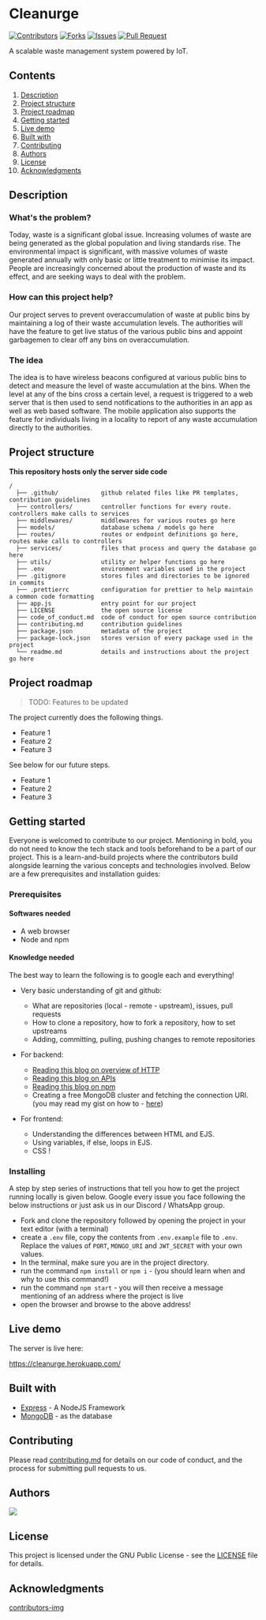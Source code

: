 # Cleanurge

[![Contributors](https://img.shields.io/github/contributors/dsckgec/cleanurge-backend.svg)](https://github.com/dsckgec/cleanurge-backend/graphs/contributors) [![Forks](https://img.shields.io/github/forks/dsckgec/cleanurge-backend.svg)](https://github.com/dsckgec/cleanurge-backend/network/members) [![Issues](https://img.shields.io/github/issues/dsckgec/cleanurge-backend.svg)](https://github.com/dsckgec/cleanurge-backend/issues) [![Pull Request](https://img.shields.io/github/issues-pr-closed-raw/dsckgec/cleanurge-backend)](https://github.com/dsckgec/cleanurge-backend/pulls)

A scalable waste management system powered by IoT.

## Contents

1. [Description](#description)
1. [Project structure](#project-structure)
1. [Project roadmap](#project-roadmap)
1. [Getting started](#getting-started)
1. [Live demo](#live-demo)
1. [Built with](#built-with)
1. [Contributing](#contributing)
1. [Authors](#authors)
1. [License](#license)
1. [Acknowledgments](#acknowledgments)

## Description

### What's the problem?

Today, waste is a significant global issue. Increasing volumes of waste are being generated as the global population and living standards rise.
The environmental impact is significant, with massive volumes of waste generated annually with only basic or little treatment to minimise its impact. People are increasingly concerned about the production of waste and its effect, and are seeking ways to deal with the problem.

### How can this project help?

Our project serves to prevent overaccumulation of waste at public bins by maintaining a log of their waste accumulation levels. The authorities will have the feature to get live status of the various public bins and appoint garbagemen to clear off any bins on overaccumulation.

### The idea

The idea is to have wireless beacons configured at various public bins to detect and measure the level of waste accumulation at the bins. When the level at any of the bins cross a certain level, a request is triggered to a web server that is then used to send notifications to the authorities in an app as well as web based software. The mobile application also supports the feature for individuals living in a locality to report of any waste accumulation directly to the authorities.

## Project structure

**This repository hosts only the server side code**

```
/
  ├── .github/            github related files like PR templates, contribution guidelines
  ├── controllers/        controller functions for every route. controllers make calls to services
  ├── middlewares/        middlewares for various routes go here
  ├── models/             database schema / models go here
  ├── routes/             routes or endpoint definitions go here, routes make calls to controllers
  ├── services/           files that process and query the database go here
  ├── utils/              utility or helper functions go here
  ├── .env                environment variables used in the project
  ├── .gitignore          stores files and directories to be ignored in commits
  ├── .prettierrc         configuration for prettier to help maintain a common code formatting
  ├── app.js              entry point for our project
  ├── LICENSE             the open source license
  ├── code_of_conduct.md  code of conduct for open source contribution
  ├── contributing.md     contribution guidelines
  ├── package.json        metadata of the project
  ├── package-lock.json   stores version of every package used in the project
  └── readme.md           details and instructions about the project go here
```

## Project roadmap

> TODO: Features to be updated

The project currently does the following things.

-   Feature 1
-   Feature 2
-   Feature 3

See below for our future steps.

-   Feature 1
-   Feature 2
-   Feature 3

## Getting started

Everyone is welcomed to contribute to our project. Mentioning in bold, you do not need to know the tech stack and tools beforehand to be a part of our project. This is a learn-and-build projects where the contributors build alongside learning the various concepts and technologies involved.
Below are a few prerequisites and installation guides:

### Prerequisites

#### Softwares needed

-   A web browser
-   Node and npm

#### Knowledge needed

The best way to learn the following is to google each and everything!

-   Very basic understanding of git and github:

    -   What are repositories (local - remote - upstream), issues, pull requests
    -   How to clone a repository, how to fork a repository, how to set upstreams
    -   Adding, committing, pulling, pushing changes to remote repositories

-   For backend:

    -   [Reading this blog on overview of HTTP](https://developer.mozilla.org/en-US/docs/Web/HTTP/Overview)
    -   [Reading this blog on APIs](https://developer.mozilla.org/en-US/docs/Learn/JavaScript/Client-side_web_APIs/Introduction)
    -   [Reading this blog on npm](https://www.freecodecamp.org/news/what-is-npm-a-node-package-manager-tutorial-for-beginners/)
    -   Creating a free MongoDB cluster and fetching the connection URI. (you may read my gist on how to - [here](https://gist.github.com/singhayushh/426f10353a8051593828e92c139ebdbc))

-   For frontend:
    -   Understanding the differences between HTML and EJS.
    -   Using variables, if else, loops in EJS.
    -   CSS !

### Installing

A step by step series of instructions that tell you how to get the project running locally is given below. Google every issue you face following the below instructions or just ask us in our Discord / WhatsApp group.

-   Fork and clone the repository followed by opening the project in your text editor (with a terminal)
-   create a `.env` file, copy the contents from `.env.example` file to `.env`. Replace the values of `PORT`, `MONGO_URI` and `JWT_SECRET` with your own values.
-   In the terminal, make sure you are in the project directory.
-   run the command `npm install` or `npm i` - (you should learn when and why to use this command!)
-   run the command `npm start` - you will then receive a message mentioning of an address where the project is live
-   open the browser and browse to the above address!

## Live demo

The server is live here:

https://cleanurge.herokuapp.com/

## Built with

-   [Express](https://expressjs.com/) - A NodeJS Framework
-   [MongoDB](https://www.mongodb.com/) - as the database

## Contributing

Please read [contributing.md](contributing.md) for details on our code of conduct, and the process for submitting pull requests to us.

## Authors

<a href="https://github.com/DSCKGEC/cleanurge-backend/graphs/contributors">
  <img src="https://contrib.rocks/image?repo=DSCKGEC/cleanurge-backend" />
</a>

## License

This project is licensed under the GNU Public License - see the [LICENSE](LICENSE) file for details.

## Acknowledgments

[contributors-img](https://contrib.rocks)

